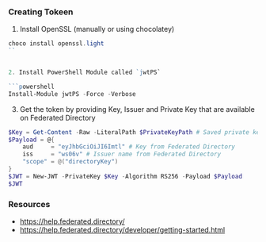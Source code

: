 ﻿


### Creating Tokeen

1. Install OpenSSL (manually or using chocolatey)

```powershell
choco install openssl.light
``


2. Install PowerShell Module called `jwtPS`

```powershell
Install-Module jwtPS -Force -Verbose
```

3. Get the token by providing Key, Issuer and Private Key that are available on Federated Directory

```powershell
$Key = Get-Content -Raw -LiteralPath $PrivateKeyPath # Saved private key from Federated Directory
$Payload = @{
    aud     = "eyJhbGciOiJI6Imtl" # Key from Federated Directory
    iss     = "ws06v" # Issuer name from Federated Directory
    "scope" = @("directoryKey")
}
$JWT = New-JWT -PrivateKey $Key -Algorithm RS256 -Payload $Payload
$JWT
```

### Resources

- https://help.federated.directory/
- https://help.federated.directory/developer/getting-started.html